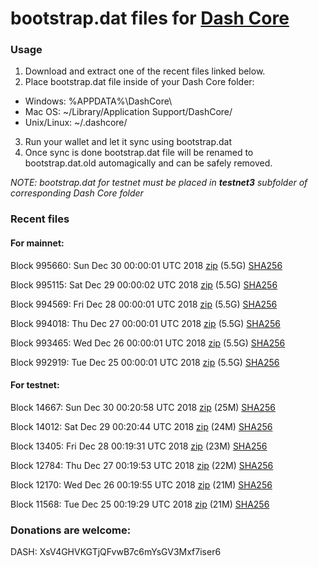 # bootstrap.dat files for [Dash Core](https://www.dash.org)

### Usage

1. Download and extract one of the recent files linked below.
2. Place bootstrap.dat file inside of your Dash Core folder:
 - Windows: %APPDATA%\DashCore\
 - Mac OS: ~/Library/Application Support/DashCore/
 - Unix/Linux: ~/.dashcore/
3. Run your wallet and let it sync using bootstrap.dat
4. Once sync is done bootstrap.dat file will be renamed to bootstrap.dat.old automagically and can be safely removed.

_NOTE: bootstrap.dat for testnet must be placed in **testnet3** subfolder of corresponding Dash Core folder_

### Recent files

#### For mainnet:

Block 995660: Sun Dec 30 00:00:01 UTC 2018 [zip](https://dash-bootstrap.ams3.digitaloceanspaces.com/mainnet/2018-12-30/bootstrap.dat.zip) (5.5G) [SHA256](https://dash-bootstrap.ams3.digitaloceanspaces.com/mainnet/2018-12-30/sha256.txt)

Block 995115: Sat Dec 29 00:00:02 UTC 2018 [zip](https://dash-bootstrap.ams3.digitaloceanspaces.com/mainnet/2018-12-29/bootstrap.dat.zip) (5.5G) [SHA256](https://dash-bootstrap.ams3.digitaloceanspaces.com/mainnet/2018-12-29/sha256.txt)

Block 994569: Fri Dec 28 00:00:01 UTC 2018 [zip](https://dash-bootstrap.ams3.digitaloceanspaces.com/mainnet/2018-12-28/bootstrap.dat.zip) (5.5G) [SHA256](https://dash-bootstrap.ams3.digitaloceanspaces.com/mainnet/2018-12-28/sha256.txt)

Block 994018: Thu Dec 27 00:00:01 UTC 2018 [zip](https://dash-bootstrap.ams3.digitaloceanspaces.com/mainnet/2018-12-27/bootstrap.dat.zip) (5.5G) [SHA256](https://dash-bootstrap.ams3.digitaloceanspaces.com/mainnet/2018-12-27/sha256.txt)

Block 993465: Wed Dec 26 00:00:01 UTC 2018 [zip](https://dash-bootstrap.ams3.digitaloceanspaces.com/mainnet/2018-12-26/bootstrap.dat.zip) (5.5G) [SHA256](https://dash-bootstrap.ams3.digitaloceanspaces.com/mainnet/2018-12-26/sha256.txt)

Block 992919: Tue Dec 25 00:00:01 UTC 2018 [zip](https://dash-bootstrap.ams3.digitaloceanspaces.com/mainnet/2018-12-25/bootstrap.dat.zip) (5.5G) [SHA256](https://dash-bootstrap.ams3.digitaloceanspaces.com/mainnet/2018-12-25/sha256.txt)


#### For testnet:

Block 14667: Sun Dec 30 00:20:58 UTC 2018 [zip](https://dash-bootstrap.ams3.digitaloceanspaces.com/testnet/2018-12-30/bootstrap.dat.zip) (25M) [SHA256](https://dash-bootstrap.ams3.digitaloceanspaces.com/testnet/2018-12-30/sha256.txt)

Block 14012: Sat Dec 29 00:20:44 UTC 2018 [zip](https://dash-bootstrap.ams3.digitaloceanspaces.com/testnet/2018-12-29/bootstrap.dat.zip) (24M) [SHA256](https://dash-bootstrap.ams3.digitaloceanspaces.com/testnet/2018-12-29/sha256.txt)

Block 13405: Fri Dec 28 00:19:31 UTC 2018 [zip](https://dash-bootstrap.ams3.digitaloceanspaces.com/testnet/2018-12-28/bootstrap.dat.zip) (23M) [SHA256](https://dash-bootstrap.ams3.digitaloceanspaces.com/testnet/2018-12-28/sha256.txt)

Block 12784: Thu Dec 27 00:19:53 UTC 2018 [zip](https://dash-bootstrap.ams3.digitaloceanspaces.com/testnet/2018-12-27/bootstrap.dat.zip) (22M) [SHA256](https://dash-bootstrap.ams3.digitaloceanspaces.com/testnet/2018-12-27/sha256.txt)

Block 12170: Wed Dec 26 00:19:55 UTC 2018 [zip](https://dash-bootstrap.ams3.digitaloceanspaces.com/testnet/2018-12-26/bootstrap.dat.zip) (21M) [SHA256](https://dash-bootstrap.ams3.digitaloceanspaces.com/testnet/2018-12-26/sha256.txt)

Block 11568: Tue Dec 25 00:19:29 UTC 2018 [zip](https://dash-bootstrap.ams3.digitaloceanspaces.com/testnet/2018-12-25/bootstrap.dat.zip) (21M) [SHA256](https://dash-bootstrap.ams3.digitaloceanspaces.com/testnet/2018-12-25/sha256.txt)


### Donations are welcome:

DASH: XsV4GHVKGTjQFvwB7c6mYsGV3Mxf7iser6
